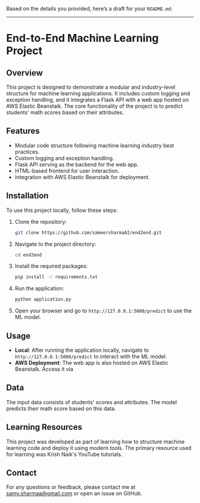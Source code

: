 Based on the details you provided, here’s a draft for your `README.md`:

---

# End-to-End Machine Learning Project

## Overview

This project is designed to demonstrate a modular and industry-level structure for machine learning applications. It includes custom logging and exception handling, and it integrates a Flask API with a web app hosted on AWS Elastic Beanstalk. The core functionality of the project is to predict students' math scores based on their attributes.

## Features

- Modular code structure following machine learning industry best practices.
- Custom logging and exception handling.
- Flask API serving as the backend for the web app.
- HTML-based frontend for user interaction.
- Integration with AWS Elastic Beanstalk for deployment.

## Installation

To use this project locally, follow these steps:

1. Clone the repository:

   ```bash
   git clone https://github.com/sameersharmaAI/end2end.git
   ```

2. Navigate to the project directory:

   ```bash
   cd end2end
   ```

3. Install the required packages:

   ```bash
   pip install -r requirements.txt
   ```

4. Run the application:

   ```bash
   python application.py
   ```

5. Open your browser and go to `http://127.0.0.1:5000/predict` to use the ML model.

## Usage

- **Local**: After running the application locally, navigate to `http://127.0.0.1:5000/predict` to interact with the ML model.
- **AWS Deployment**: The web app is also hosted on AWS Elastic Beanstalk. Access it via 

## Data

The input data consists of students' scores and attributes. The model predicts their math score based on this data.

## Learning Resources

This project was developed as part of learning how to structure machine learning code and deploy it using modern tools. The primary resource used for learning was Krish Naik's YouTube tutorials.


## Contact

For any questions or feedback, please contact me at samy.sharmaa@gmail.com or open an issue on GitHub.


